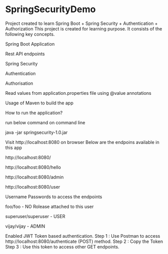 # SpringSecurityDemo
Project created to learn Spring Boot + Spring Security + Authentication + Authorization
This project is created for learning purpose. It consists of the following key concepts.

Spring Boot Application

Rest API endpoints

Spring Security

Authentication

Authorisation

Read values from application.properties file using @value annotations

Usage of Maven to build the app


How to run the application?

run below command on command line

java -jar springsecurity-1.0.jar

Visit http://localhost:8080 on browser
Below are the endpoins available in this app

http://localhost:8080/

http://localhost:8080/hello

http://localhost:8080/admin

http://localhost:8080/user

Username Passwords to access the endpoints

foo/foo - NO Rolease attached to this user

superuser/superuser - USER

vijay/vijay - ADMIN

Enabled JWT Token based authentication. 
Step 1 : 
Use Postman to access http://localhost:8080/authenticate (POST) method.
Step 2 : Copy the Token
Step 3 : Use this token to access other GET endpoints.
